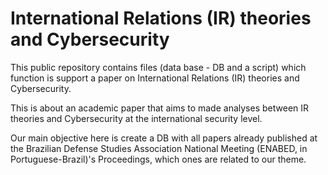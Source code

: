 # International Relations (IR) theories and Cybersecurity

This public repository contains files (data base - DB and a script) which function is support a paper on International Relations (IR) theories and Cybersecurity.

This is about an academic paper that aims to made analyses between IR theories and Cybersecurity at the international security level.

Our main objective here is create a DB with all papers already published at the Brazilian Defense Studies Association National Meeting (ENABED, in Portuguese-Brazil)'s Proceedings, which ones are related to our theme.
